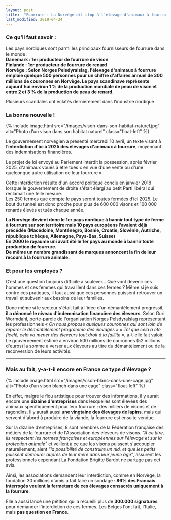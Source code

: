 ```yaml
---
layout: post
title:  "Fourrure : La Norvège dit stop à l'élevage d'animaux à fourrure d'ici 2025"
last_modified: 2019-04-24
---
```


### Ce qu’il faut savoir :

Les pays nordiques sont parmi les principaux fournisseurs de fourrure dans le monde :  
**Danemark : 1er producteur de fourrure de vison**  
**Finlande : 1er producteur de fourrure de renard**  
**Norvège : Selon Norges Pelsdyralslag, l'élevage d'animaux à fourrure emploie quelque 500 personnes pour un chiffre d'affaires annuel de 300 millions de couronnes en Norvège. Le pays scandinave représente aujourd'hui environ 1 % de la production mondiale de peau de vison et entre 2 et 3 % de la production de peau de renard.**

Plusieurs scandales ont éclatés dernièrement dans l’industrie nordique

### La bonne nouvelle !  

{% include image.html src="/images/vison-dans-son-habitat-naturel.jpg" alt="Photo d'un vison dans son habitat naturel" class="float-left" %}

Le gouvernement norvégien a présenté mercredi 10 avril, un texte visant à l'**interdiction d'ici à 2025 des élevages d'animaux à fourrure**, moyennant des indemnisations financières.

Le projet de loi envoyé au Parlement interdit la possession, après février 2025, d'animaux voués à être tués « en vue d'une vente ou d'une quelconque autre utilisation de leur fourrure ».
 
Cette interdiction résulte d'un accord politique conclu en janvier 2018 lorsque le gouvernement de droite s'était élargi au petit Parti libéral qui réclamait une telle mesure.  
Les 250 fermes que compte le pays seront toutes fermées d’ici 2025. Le bout du tunnel est donc proche pour plus de 600 000 visons et 100 000 renards élevés et tués chaque année. 

**La Norvège devient donc le 1er pays nordique à bannir tout type de ferme à fourrure sur son territoire mais 10 pays européens l’avaient déjà précédée (Macédoine, Monténégro, Bosnie, Croatie, Slovénie, Autriche, république tchèque, Allemagne, Pays-Bas, Suisse)**  
**En 2000 le royaume uni avait été le 1er pays au monde à bannir toute production de fourrure.**  
**De même un nombre grandissant de marques annoncent la fin de leur recours à la fourrure animale.**  

### Et pour les employés ?

C’est une question toujours difficile à soulever... Que vont devenir ces hommes et ces femmes qui travaillent dans ces fermes ? Même si je suis contre ces pratiques, il faut aussi que ces personnes puissent retrouver un travail et subvenir aux besoins de leur familles.

Donc même si le secteur s'était fait à l'idée d'un démantèlement progressif, **il a dénoncé le niveau d'indemnisation financière des éleveurs**. Selon Guri Wormdahl, porte-parole de l'organisation Norges Pelsdyralslag représentant les professionnels *« On nous propose quelques couronnes qui sont loin de réparer le démantèlement programmé des élevages » « Tel que cela a été ficelé, cela va mener des éleveurs tout droit à la faillite »*, a-t-elle fait valoir. Le gouvernement estime à environ 500 millions de couronnes (52 millions d'euros) la somme à verser aux éleveurs au titre du démantèlement ou de la reconversion de leurs activités.

---

### Mais au fait, y-a-t-il encore en France ce type d'élevage ? 

{% include image.html src="/images/vison-blanc-dans-une-cage.jpg" alt="Photo d'un vison blanch dans une cage" class="float-left" %}

En effet, malgré le flou artistique pour trouver des informations, il y aurait encore une **dizaine d'entreprises** dans lesquelles sont élevées des animaux spécifiquement pour leur fourrure : des milliers de visons et de ragondins. Il y aurait aussi **une vingtaine des élevages de lapins**, mais qui servent d'abord à produire de la viande, la fourrure est ensuite vendue.

Sur la dizaine d’entreprises, 8 sont membres de la Fédération française des métiers de la fourrure et de l'Association des éleveurs de visons. *"À ce titre, ils respectent les normes françaises et européennes sur l'élevage et sur la protection animale"* et veillent à ce que les visons puissent s'accoupler naturellement, aient *"la possibilité de construire un nid, et que les petits puissent demeurer auprès de leur mère dans leur jeune âge"*, assurent les professionnels cependant La Fondation Brigitte Bardot ne partage pas cet avis.

Ainsi, les associations demandent leur interdiction, comme en Norvège, la fondation 30 millions d'amis a fait faire un sondage : **86% des Français interrogés veulent la fermeture de ces élevages consacrés uniquement à la fourrure**. 

Elle a aussi lancé une pétition qui a recueilli plus de **300.000 signatures** pour demander l'interdiction de ces fermes.  Les Belges l'ont fait, l'Italie, mais **pas question en France**. 
